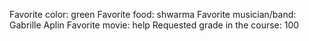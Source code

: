 Favorite color: green
Favorite food: shwarma
Favorite musician/band: Gabrille Aplin
Favorite movie: help
Requested grade in the course: 100

